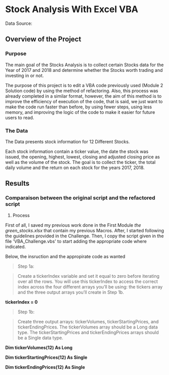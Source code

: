 # Stock Analysis With Excel VBA

Data Source: 

## Overview of the Project

### Purpose 

The main goal of the Stocks Analysis is to collect certain Stocks data for the Year of 2017 and 2018 and determine whether the Stocks worth trading and investing in or not.

The purpose of this project is to edit a VBA code previously used (Module 2 Solution code) by using the method of refactoring. Also, this process was already completed in a similar format, however, the aim of this method is to improve the efficiency of execution of the code, that is said, we just want to make the code run faster than before, by using fewer steps, using less memory, and improving the logic of the code to make it easier for future users to read.

### The Data

The Data presents stock information for 12 Different Stocks.

Each stock information contain a ticker value, the date the stock was issued, the opening, highest, lowest, closing and adjusted closing price as well as the volume of the stock. The goal is to collect the ticker, the total daily volume and the return on each stock for the years 2017, 2018.

## Results

### Comparaison between the original script and the refactored script

1. Process

First of all, I saved my previous work done in the First Module *the green_stocks.xlsx* that contain my previous Macros. After, I started following the guidelines provided in the Challenge.
Then, I copy the script given in the file 'VBA_Challenge.vbs' to start adding the appropriate code where indicated.

 Below, the insruction and the appropirate code as wanted
 
 > Step 1a:
 
 > Create a tickerIndex variable and set it equal to zero before iterating over all the rows. You will use this tickerIndex to access the correct index across the four different arrays you’ll be using: the tickers array and the three output arrays you’ll create in Step 1b.
 
 **tickerIndex = 0**
 
 > Step 1b:

> Create three output arrays: tickerVolumes, tickerStartingPrices, and tickerEndingPrices.
The tickerVolumes array should be a Long data type.
The tickerStartingPrices and tickerEndingPrices arrays should be a Single data type.

**Dim tickerVolumes(12) As Long**

**Dim tickerStartingPrices(12) As Single**
  
**Dim tickerEndingPrices(12) As Single**


